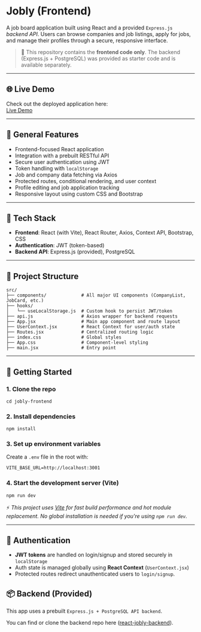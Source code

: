 # Jobly (Frontend)

A job board application built using React and a provided `Express.js` *backend API*. Users can browse companies and job listings, apply for jobs, and manage their profiles through a secure, responsive interface.

> 📝 This repository contains the **frontend code only**. The backend (Express.js + PostgreSQL) was provided as starter code and is available separately.

---

## 🌐 Live Demo

Check out the deployed application here:  
[Live Demo](https://react-jobly-frontend-8y5g.onrender.com/)

---

## 🌟 General Features

- Frontend-focused React application
- Integration with a prebuilt RESTful API
- Secure user authentication using JWT
- Token handling with `localStorage`
- Job and company data fetching via Axios
- Protected routes, conditional rendering, and user context
- Profile editing and job application tracking
- Responsive layout using custom CSS and Bootstrap

---

## 🧱 Tech Stack

- **Frontend**: React (with Vite), React Router, Axios, Context API, Bootstrap, CSS
- **Authentication**: JWT (token-based)
- **Backend API**: Express.js (provided), PostgreSQL

---

## 📁 Project Structure

```
src/
├── components/             # All major UI components (CompanyList, JobCard, etc.)
├── hooks/
│   └── useLocalStorage.js  # Custom hook to persist JWT/token
├── api.js                  # Axios wrapper for backend requests
├── App.jsx                 # Main app component and route layout
├── UserContext.jsx         # React Context for user/auth state
├── Routes.jsx              # Centralized routing logic
├── index.css               # Global styles
├── App.css                 # Component-level styling
├── main.jsx                # Entry point

```

---

## 🚀 Getting Started

### 1. Clone the repo

```git clone https://github.com/Obersan6/react-jobly-frontend
cd jobly-frontend
```

### 2. Install dependencies

```
npm install
```

### 3. Set up environment variables

Create a `.env` file in the root with:

```
VITE_BASE_URL=http://localhost:3001
```

### 4. Start the development server (Vite)

```bash
npm run dev
```

 ⚡️ *This project uses [Vite](https://vitejs.dev/) for fast build performance and hot module replacement. No global installation is needed if you're using `npm run dev`.*

---

## 🔐 Authentication

- **JWT tokens** are handled on login/signup and stored securely in `localStorage`
- Auth state is managed globally using **React Context** (`UserContext.jsx`)
- Protected routes redirect unauthenticated users to `login/signup`.

## 📦 Backend (Provided)

This app uses a prebuilt `Express.js + PostgreSQL API backend`.

You can find or clone the backend repo here ([react-jobly-backend](https://github.com/Obersan6/react-jobly-backend)).





